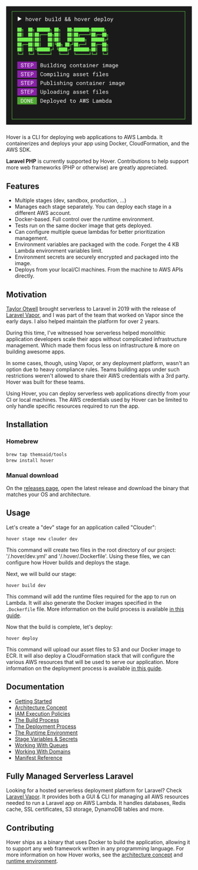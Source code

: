 <h1 align="center"><img src="/docs/images/splash.png" alt="Hover" width="600"></h1>

Hover is a CLI for deploying web applications to AWS Lambda. It containerizes and deploys your app using Docker, CloudFormation, and the AWS SDK.

**Laravel PHP** is currently supported by Hover. Contributions to help support more web frameworks (PHP or otherwise) are greatly appreciated.

## Features

- Multiple stages (dev, sandbox, production, ...)
- Manages each stage separately. You can deploy each stage in a different AWS account.
- Docker-based. Full control over the runtime environment.
- Tests run on the same docker image that gets deployed.
- Can configure multiple queue lambdas for better prioritization management.
- Environment variables are packaged with the code. Forget the 4 KB Lambda environment variables limit.
- Environment secrets are securely encrypted and packaged into the image.
- Deploys from your local/CI machines. From the machine to AWS APIs directly.

## Motivation

[Taylor Otwell](https://twitter.com/taylorotwell) brought serverless to Laravel in 2019 with the release of [Laravel Vapor](https://vapor.laravel.com/), and I was part of the team that worked on Vapor since the early days. I also helped maintain the platform for over 2 years.

During this time, I've witnessed how serverless helped monolithic application developers scale their apps without complicated infrastructure management. Which made them focus less on infrastructure & more on building awesome apps.

In some cases, though, using Vapor, or any deployment platform, wasn't an option due to heavy compliance rules. Teams building apps under such restrictions weren't allowed to share their AWS credentials with a 3rd party. Hover was built for these teams.

Using Hover, you can deploy serverless web applications directly from your CI or local machines. The AWS credentials used by Hover can be limited to only handle specific resources required to run the app.

## Installation

### Homebrew

```shell
brew tap themsaid/tools
brew install hover
```

### Manual download

On the [releases page](https://github.com/themsaid/hover/releases), open the latest release and download the binary that matches your OS and architecture.

## Usage

Let's create a "dev" stage for an application called "Clouder":

```shell
hover stage new clouder dev
```

This command will create two files in the root directory of our project: '/.hover/dev.yml' and '/.hover/.Dockerfile'. Using these files, we can configure how Hover builds and deploys the stage.

Next, we will build our stage:

```shell
hover build dev
```

This command will add the runtime files required for the app to run on Lambda. It will also generate the Docker images specified in the `.Dockerfile` file. More information on the build process is available [in this guide](docs/the-build-process.md).

Now that the build is complete, let's deploy:

```shell
hover deploy
```

This command will upload our asset files to S3 and our Docker image to ECR. It will also deploy a CloudFormation stack that will configure the various AWS resources that will be used to serve our application. More information on the deployment process is available [in this guide](docs/the-deployment-process.md).

## Documentation

- [Getting Started](docs/getting-started.md)
- [Architecture Concept](docs/concept.md)
- [IAM Execution Policies](docs/iam-execution-policies.md)
- [The Build Process](docs/the-build-process.md)
- [The Deployment Process](docs/the-deployment-process.md)
- [The Runtime Environment](docs/runtime-environment.md)
- [Stage Variables & Secrets](docs/stage-variables-secrets.md)
- [Working With Queues](docs/working-with-queues.md)
- [Working With Domains](docs/working-with-domains.md)
- [Manifest Reference](docs/manifest-file-reference.md)

## Fully Managed Serverless Laravel

Looking for a hosted serverless deployment platform for Laravel? Check [Laravel Vapor](https://vapor.laravel.com/). It provides both a GUI & CLI for managing all AWS resources needed to run a Laravel app on AWS Lambda. It handles databases, Redis cache, SSL certificates, S3 storage, DynamoDB tables and more.

## Contributing

Hover ships as a binary that uses Docker to build the application, allowing it to support any web framework written in any programming language. For more information on how Hover works, see the [architecture concept](/docs/concept.md) and [runtime environment](/docs/runtime-environment.md).
